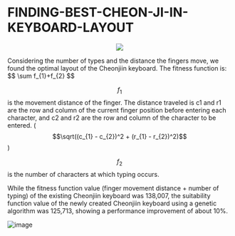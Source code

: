 # FINDING-BEST-CHEON-JI-IN-KEYBOARD-LAYOUT

<p align="center">
  <img src="https://github.com/user-attachments/assets/dc6f4d0f-db05-48d7-8215-3e0467d3ea35">
</p>
Considering the number of types and the distance the fingers move, we found the optimal layout of the Cheonjiin keyboard.
The fitness function is: $$ \sum f_{1}+f_{2} $$

$$f_{1}$$ is the movement distance of the finger. The distance traveled is c1 and r1 are the row and column of the current finger position before entering each character, and c2 and r2 are the row and column of the character to be entered. ( $$\sqrt((c_{1} - c_{2})^2 + (r_{1} - r_{2})^2)$$ )

$$f_{2}$$ is the number of characters at which typing occurs.

While the fitness function value (finger movement distance + number of typing) of the existing Cheonjiin keyboard was 138,007, the suitability function value of the newly created Cheonjiin keyboard using a genetic algorithm was 125,713, showing a performance improvement of about 10%.

![image](https://github.com/user-attachments/assets/5f98b712-a0b0-4ab7-bddd-22638a2e9a96)
